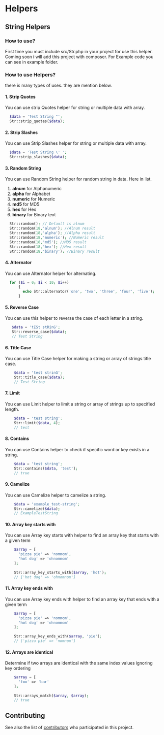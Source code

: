 # Helpers
## String Helpers
### How to use?
First time you must include src/Str.php in your project for use this helper. Coming soon i will add this project with composer. For Example code you can see in example folder.

### How to use Helpers?
there is many types of uses. they are mention below.

#### 1. Strip Quotes
You can use strip Quotes helper for string or multiple data with array.
```php
  $data = 'Test String "';
  Str::strip_quotes($data);
```

#### 2. Strip Slashes
You can use Strip Slashes helper for string or multiple data with array.
```php
  $data = 'Test String \' ';
  Str::strip_slashes($data);
```

#### 3. Random String
You can use Random String helper for random string in data.
Here in list.
1. **alnum** for Alphanumeric
2. **alpha** for Alphabet
3. **numeric** for Numeric
4. **md5** for MD5
5. **hex** for Hex
6. **binary** for Binary text

```php
  Str::random(); // Default is alnum
  Str::random(18,'alnum'); //Alnum result
  Str::random(18,'alpha'); //Alpha result
  Str::random(18,'numeric'); //Numeric result
  Str::random(18,'md5'); //MD5 result
  Str::random(18,'hex'); //Hex result
  Str::random(18,'binary'); //Binary result
```

#### 4. Alternator
You can use Alternator helper for alternating.

```php
  for ($i = 0; $i < 10; $i++)
      {
        echo Str::alternator('one', 'two', 'three', 'four', 'five');
      }
```

#### 5. Reverse Case
You can use this helper to reverse the case of each letter in a string.
 ```php
    $data = 'tESt stRinG';
    Str::reverse_case($data);
    // Test String
```

#### 6. Title Case
You can use Title Case helper for making a string or array of strings title case.

```php
    $data = 'test strinG';
    Str::title_case($data);
    // Test String
```
 
#### 7. Limit
You can use Limit helper to limit a string or array of strings up to specified length.


```php
    $data = 'test string';
    Str::limit($data, 4);
    // test
```

#### 8. Contains
You can use Contains helper to check if specific word or key exists in a string.

```php
    $data = 'test string';
    Str::contains($data, 'test');
    // true
```
#### 9. Camelize
You can use Camelize helper to camelize a string.

```php
    $data = 'example_test-string';
    Str::camelize($data);
    // ExampleTestString
```

#### 10. Array key starts with
You can use Array key starts with helper to find an array key that starts with a given term

```php
    $array = [
      'pizza pie' => 'nomnom',
      'hot dog' => 'ohnomnom'
    ];
    
    Str::array_key_starts_with($array, 'hot');
    // ['hot dog' => 'ohnomnom']
```

#### 11. Array key ends with
You can use Array key ends with helper to find an array key that ends with a given term

```php
    $array = [
      'pizza pie' => 'nomnom',
      'hot dog' => 'ohnomnom'
    ];
    
    Str::array_key_ends_with($array, 'pie');
    // ['pizza pie' => 'nomnom']
```

#### 12. Arrays are identical
Determine if two arrays are identical with the same index values ignoring key ordering

```php
    $array = [
      'foo' => 'bar'
    ];
    
    Str::arrays_match($array, $array);
    // true
```

## Contributing

See also the list of [contributors](CONTRIBUTING.md) who participated in this project.


